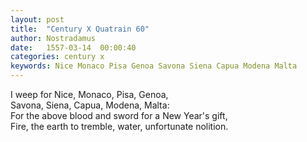 ```yaml
---
layout: post
title:  "Century X Quatrain 60"
author: Nostradamus
date:   1557-03-14  00:00:40
categories: century x
keywords: Nice Monaco Pisa Genoa Savona Siena Capua Modena Malta
---
```

I weep for Nice, Monaco, Pisa, Genoa,  
Savona, Siena, Capua, Modena, Malta:  
For the above blood and sword for a New Year's gift,  
Fire, the earth to tremble, water, unfortunate nolition.
